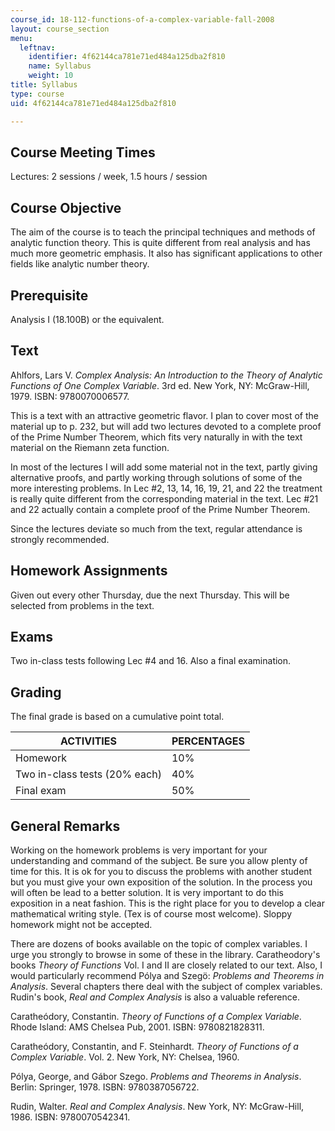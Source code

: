 ```yaml
---
course_id: 18-112-functions-of-a-complex-variable-fall-2008
layout: course_section
menu:
  leftnav:
    identifier: 4f62144ca781e71ed484a125dba2f810
    name: Syllabus
    weight: 10
title: Syllabus
type: course
uid: 4f62144ca781e71ed484a125dba2f810

---
```


Course Meeting Times
--------------------

Lectures: 2 sessions / week, 1.5 hours / session

Course Objective
----------------

The aim of the course is to teach the principal techniques and methods of analytic function theory. This is quite different from real analysis and has much more geometric emphasis. It also has significant applications to other fields like analytic number theory.

Prerequisite
------------

Analysis I (18.100B) or the equivalent.

Text
----

Ahlfors, Lars V. _Complex Analysis: An Introduction to the Theory of Analytic Functions of One Complex Variable_. 3rd ed. New York, NY: McGraw-Hill, 1979. ISBN: 9780070006577.

This is a text with an attractive geometric flavor. I plan to cover most of the material up to p. 232, but will add two lectures devoted to a complete proof of the Prime Number Theorem, which fits very naturally in with the text material on the Riemann zeta function.

In most of the lectures I will add some material not in the text, partly giving alternative proofs, and partly working through solutions of some of the more interesting problems. In Lec #2, 13, 14, 16, 19, 21, and 22 the treatment is really quite different from the corresponding material in the text. Lec #21 and 22 actually contain a complete proof of the Prime Number Theorem.

Since the lectures deviate so much from the text, regular attendance is strongly recommended.

Homework Assignments
--------------------

Given out every other Thursday, due the next Thursday. This will be selected from problems in the text.

Exams
-----

Two in-class tests following Lec #4 and 16. Also a final examination.

Grading
-------

The final grade is based on a cumulative point total.

| ACTIVITIES | PERCENTAGES |
| --- | --- |
| Homework | 10% |
| Two in-class tests (20% each) | 40% |
| Final exam | 50% 

General Remarks
---------------

Working on the homework problems is very important for your understanding and command of the subject. Be sure you allow plenty of time for this. It is ok for you to discuss the problems with another student but you must give your own exposition of the solution. In the process you will often be lead to a better solution. It is very important to do this exposition in a neat fashion. This is the right place for you to develop a clear mathematical writing style. (Tex is of course most welcome). Sloppy homework might not be accepted.

There are dozens of books available on the topic of complex variables. I urge you strongly to browse in some of these in the library. Caratheodory's books _Theory of Functions_ Vol. I and II are closely related to our text. Also, I would particularly recommend Pólya and Szegö: _Problems and Theorems in Analysis_. Several chapters there deal with the subject of complex variables. Rudin's book, _Real and Complex Analysis_ is also a valuable reference.

Caratheódory, Constantin. _Theory of Functions of a Complex Variable_. Rhode Island: AMS Chelsea Pub, 2001. ISBN: 9780821828311.

Caratheódory, Constantin, and F. Steinhardt. _Theory of Functions of a Complex Variable_. Vol. 2. New York, NY: Chelsea, 1960.

Pólya, George, and Gábor Szego. _Problems and Theorems in Analysis_. Berlin: Springer, 1978. ISBN: 9780387056722.

Rudin, Walter. _Real and Complex Analysis_. New York, NY: McGraw-Hill, 1986. ISBN: 9780070542341.